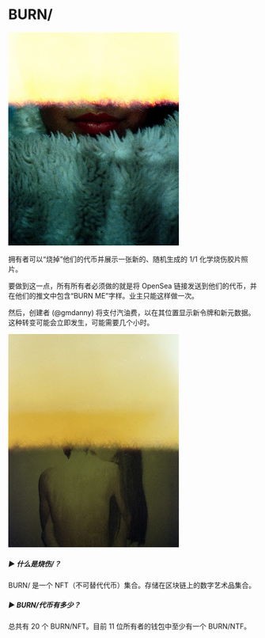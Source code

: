 # BURN/

![unndsamed](unndsamed.png)

拥有者可以“烧掉”他们的代币并展示一张新的、随机生成的 1/1 化学烧伤胶片照片。

要做到这一点，所有所有者必须做的就是将 OpenSea 链接发送到他们的代币，并在他们的推文中包含“BURN ME”字样。业主只能这样做一次。

然后，创建者 (@gmdanny) 将支付汽油费，以在其位置显示新令牌和新元数据。这种转变可能会立即发生，可能需要几个小时。

![dsad](dsad.png)

##### ▶ 什么是烧伤/？

BURN/ 是一个 NFT（不可替代代币）集合。存储在区块链上的数字艺术品集合。

##### ▶ BURN/代币有多少？

总共有 20 个 BURN/NFT。目前 11 位所有者的钱包中至少有一个 BURN/NTF。
